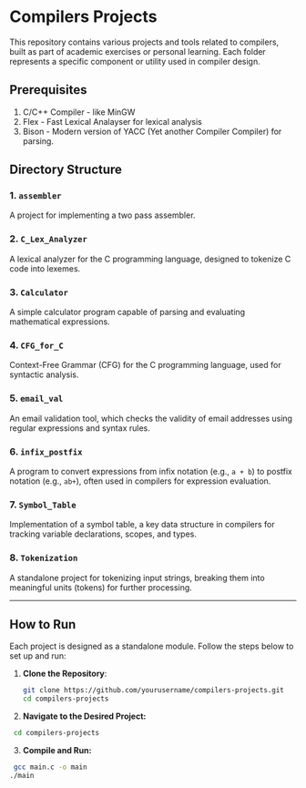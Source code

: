 # Compilers Projects

This repository contains various projects and tools related to compilers, built as part of academic exercises or personal learning. Each folder represents a specific component or utility used in compiler design.
## Prerequisites

1. C/C++ Compiler - like MinGW
2. Flex - Fast Lexical Analayser for lexical analysis
3. Bison - Modern version of YACC (Yet another Compiler Compiler) for parsing.

## Directory Structure

### 1. `assembler`
A project for implementing a two pass assembler.

### 2. `C_Lex_Analyzer`
A lexical analyzer for the C programming language, designed to tokenize C code into lexemes.

### 3. `Calculator`
A simple calculator program capable of parsing and evaluating mathematical expressions.

### 4. `CFG_for_C`
Context-Free Grammar (CFG) for the C programming language, used for syntactic analysis.

### 5. `email_val`
An email validation tool, which checks the validity of email addresses using regular expressions and syntax rules.

### 6. `infix_postfix`
A program to convert expressions from infix notation (e.g., `a + b`) to postfix notation (e.g., `ab+`), often used in compilers for expression evaluation.

### 7. `Symbol_Table`
Implementation of a symbol table, a key data structure in compilers for tracking variable declarations, scopes, and types.

### 8. `Tokenization`
A standalone project for tokenizing input strings, breaking them into meaningful units (tokens) for further processing.

---

## How to Run

Each project is designed as a standalone module. Follow the steps below to set up and run:

1. **Clone the Repository**:
   ```bash
   git clone https://github.com/yourusername/compilers-projects.git
   cd compilers-projects
   ```
2. **Navigate to the Desired Project:**
  ```bash
   cd compilers-projects
   ```
3. **Compile and Run:**
  ```bash
   gcc main.c -o main
  ./main
   ```
